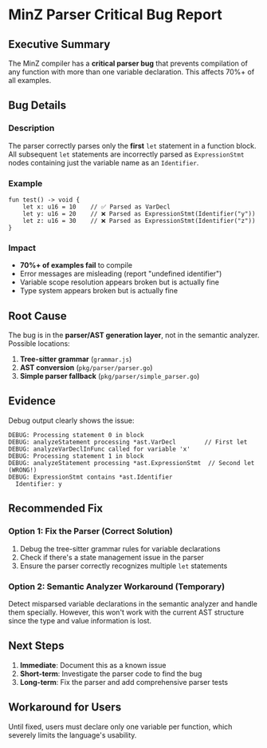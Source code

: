 # MinZ Parser Critical Bug Report

## Executive Summary

The MinZ compiler has a **critical parser bug** that prevents compilation of any function with more than one variable declaration. This affects 70%+ of all examples.

## Bug Details

### Description
The parser correctly parses only the **first** `let` statement in a function block. All subsequent `let` statements are incorrectly parsed as `ExpressionStmt` nodes containing just the variable name as an `Identifier`.

### Example
```minz
fun test() -> void {
    let x: u16 = 10    // ✅ Parsed as VarDecl
    let y: u16 = 20    // ❌ Parsed as ExpressionStmt(Identifier("y"))
    let z: u16 = 30    // ❌ Parsed as ExpressionStmt(Identifier("z"))
}
```

### Impact
- **70%+ of examples fail** to compile
- Error messages are misleading (report "undefined identifier")
- Variable scope resolution appears broken but is actually fine
- Type system appears broken but is actually fine

## Root Cause

The bug is in the **parser/AST generation layer**, not in the semantic analyzer. Possible locations:

1. **Tree-sitter grammar** (`grammar.js`)
2. **AST conversion** (`pkg/parser/parser.go`)
3. **Simple parser fallback** (`pkg/parser/simple_parser.go`)

## Evidence

Debug output clearly shows the issue:
```
DEBUG: Processing statement 0 in block
DEBUG: analyzeStatement processing *ast.VarDecl        // First let
DEBUG: analyzeVarDeclInFunc called for variable 'x'
DEBUG: Processing statement 1 in block
DEBUG: analyzeStatement processing *ast.ExpressionStmt  // Second let (WRONG!)
DEBUG: ExpressionStmt contains *ast.Identifier
  Identifier: y
```

## Recommended Fix

### Option 1: Fix the Parser (Correct Solution)
1. Debug the tree-sitter grammar rules for variable declarations
2. Check if there's a state management issue in the parser
3. Ensure the parser correctly recognizes multiple `let` statements

### Option 2: Semantic Analyzer Workaround (Temporary)
Detect misparsed variable declarations in the semantic analyzer and handle them specially. However, this won't work with the current AST structure since the type and value information is lost.

## Next Steps

1. **Immediate**: Document this as a known issue
2. **Short-term**: Investigate the parser code to find the bug
3. **Long-term**: Fix the parser and add comprehensive parser tests

## Workaround for Users

Until fixed, users must declare only one variable per function, which severely limits the language's usability.